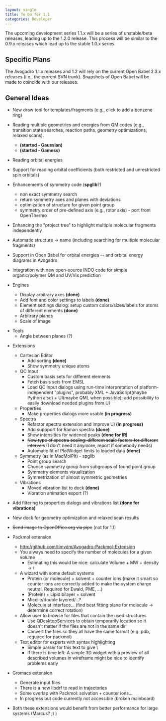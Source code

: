 ```yaml
---
layout: single
title: To Do for 1.1
categories: Developer
---
```




The upcoming development series 1.1.x will be a series of unstable/beta releases, leading up to the 1.2.0 release. This process will be similar to the 0.9.x releases which lead up to the stable 1.0.x series.

Specific Plans
--------------

The Avogadro 1.1.x releases and 1.2 will rely on the current Open Babel 2.3.x releases (i.e., the current SVN trunk). Snapshots of Open Babel will be made to coincide with our releases.

General Ideas
-------------

-   New draw tool for templates/fragments (e.g., click to add a benzene ring)



-   Reading multiple geometries and energies from QM codes (e.g., transition state searches, reaction paths, geometry optimizations, relaxed scans).
    -   **(started - Gaussian)**
    -   **(started - Gamess)**
-   Reading orbital energies
-   Support for reading orbital coefficients (both restricted and unrestricted spin orbitals)
-   Enhancements of symmetry code (**spglib**?)
    -   non exact symmetry search
    -   return symmetry axes and planes with deviations
    -   optimization of structure for given point group
    -   symmetry order of pre-defined axis (e.g., rotor axis) - port from OpenThermo



-   Enhancing the "project tree" to highlight multiple molecular fragments independently
-   Automatic structure -\> name (including searching for multiple molecular fragments)
-   Support in Open Babel for orbital energies -- and orbital energy diagrams in Avogadro
-   Integration with new open-source INDO code for simple organic/polymer QM and UV/Vis prediction



-   Engines
    -   Display arbitrary axes **(done)**
    -   Add font and color settings to labels **(done)**
    -   Element settings dialog: setup custom colors/sizes/labels for atoms of different elements **(done)**
    -   Arbitrary planes
    -   Scale of image

<!-- -->

-   Tools
    -   Angle between planes (?)

<!-- -->

-   Extensions
    -   Cartesian Editor
        -   Add sorting **(done)**
        -   Show symmetry unique atoms
    -   QC Input
        -   Custom basis sets for different elements
        -   Fetch basis sets from EMSL
        -   Load QC Input dialogs using run-time interpretation of platform-independent "plugins", probably XML + JavaScript(maybe Python also) + UI(maybe QML when possible); add possibility to easily download needed plugins from UI
    -   Properties
        -   Make properties dialogs more usable **(in progress)**
    -   Spectra
        -   Refactor spectra extension and improve UI **(in progress)**
        -   Add suppport for Raman spectra **(done)**
        -   Show intensities for widened peaks **(done for IR)**
        -   <s>New type of spectra scaling: different scale factors for different intervals</s> (I don't need it anymore, report if somebody needs)
        -   Automatic fit of PlotWidget limits to loaded data **(done)**
    -   Symmetry (as in MacMolPlt) - spglib
        -   Point group search
        -   Choose symmetry group from subgroups of found point group
        -   Symmetry elements visualization
        -   Symmetrization of almost symmetric geometries
    -   Vibrations
        -   Moved vibration list to dock **(done)**
        -   Vibration animation export (?)
-   Add filtering to properties dialogs and vibrations list **(done for vibrations)**
-   New dock for geometry optimization and relaxed scan results
-   <s>Send image to OpenOffice.org via pipe</s> (not for 1.1)



-   Packmol extension
    -   <http://github.com/timvdm/Avogadro-Packmol-Extension>
    -   You always need to specify the number of molecules for a given volume
        -   Estimating this would be nice: calculate Volume + MW + density -\> \
    -   A wizard with some default systems
        -   Protein (or molecule) + solvent + counter ions (make it smart so counter ions are correctly added to make the system charge neutral. Required for Ewald, PME, ...)
        -   (Protein) + Lipid bilayer + solvent
        -   Micelle/double layered/...?
        -   Molecule at interface... (find best fitting plane for molecule -\> determine correct rotation)
    -   Allow user to browse for files that contain the used structures
        -   Use QDesktopServices to obtain temporarily location so it doesn't matter if the files are not in the same dir
        -   Convert the files so they all have the same format (e.g. pdb, required for packmol)
    -   Text editor for experts with syntax highlighting
        -   Simple parser for this text to give \
        -   If there is time left: A simple 3D widget with a preview of all described volumes in wireframe might be nice to identify problems early
-   Gromacs extension
    -   Generate input files
    -   There is a new libdrf to read in trajectories
    -   Some overlap with Packmol: solvation + counter ions...
    -   In progress but code currently not accessible (broken mainboard)
-   Both these extensions would benefit from better performance for large systems (Marcus? ;) )



